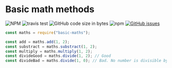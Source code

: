 # Basic math methods

![NPM](https://img.shields.io/npm/l/basic-maths) ![travis test](https://travis-ci.com/rr69sport/basic_maths.svg?branch=main) ![GitHub code size in bytes](https://img.shields.io/github/languages/code-size/rr69sport/basic_maths) ![npm](https://img.shields.io/npm/dw/basic-maths) [![GitHub issues](https://img.shields.io/github/issues/rr69sport/basic_maths)](https://github.com/rr69sport/basic_maths/issues)

```js
const maths = require("basic-maths");

const add = maths.add(1, 2);
const substract = maths.substract(1, 2);
const multiply = maths.multiply(1, 2);
const divideGood = maths.divide(1, 2); // Good
const divideBad = maths.divide(1, 0); // Bad. No number is divisible by zero
```
